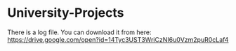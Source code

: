 # University-Projects
There is a log file.
You can download it from here: https://drive.google.com/open?id=14Tyc3UST3WriCzNI6u0Vzm2puR0cLaf4
